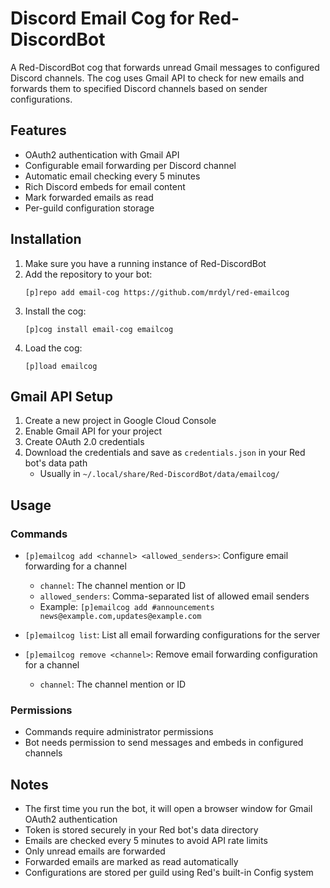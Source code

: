 # Discord Email Cog for Red-DiscordBot

A Red-DiscordBot cog that forwards unread Gmail messages to configured Discord channels. The cog uses Gmail API to check for new emails and forwards them to specified Discord channels based on sender configurations.

## Features

- OAuth2 authentication with Gmail API
- Configurable email forwarding per Discord channel
- Automatic email checking every 5 minutes
- Rich Discord embeds for email content
- Mark forwarded emails as read
- Per-guild configuration storage

## Installation

1. Make sure you have a running instance of Red-DiscordBot
2. Add the repository to your bot:
   ```
   [p]repo add email-cog https://github.com/mrdyl/red-emailcog
   ```
3. Install the cog:
   ```
   [p]cog install email-cog emailcog
   ```
4. Load the cog:
   ```
   [p]load emailcog
   ```

## Gmail API Setup

1. Create a new project in Google Cloud Console
2. Enable Gmail API for your project
3. Create OAuth 2.0 credentials
4. Download the credentials and save as `credentials.json` in your Red bot's data path
   - Usually in `~/.local/share/Red-DiscordBot/data/emailcog/`

## Usage

### Commands

- `[p]emailcog add <channel> <allowed_senders>`: Configure email forwarding for a channel
  - `channel`: The channel mention or ID
  - `allowed_senders`: Comma-separated list of allowed email senders
  - Example: `[p]emailcog add #announcements news@example.com,updates@example.com`

- `[p]emailcog list`: List all email forwarding configurations for the server

- `[p]emailcog remove <channel>`: Remove email forwarding configuration for a channel
  - `channel`: The channel mention or ID

### Permissions

- Commands require administrator permissions
- Bot needs permission to send messages and embeds in configured channels

## Notes

- The first time you run the bot, it will open a browser window for Gmail OAuth2 authentication
- Token is stored securely in your Red bot's data directory
- Emails are checked every 5 minutes to avoid API rate limits
- Only unread emails are forwarded
- Forwarded emails are marked as read automatically
- Configurations are stored per guild using Red's built-in Config system